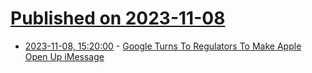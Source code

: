 # [Published on 2023-11-08](index.md)

* [2023-11-08, 15:20:00](https://tech.slashdot.org/story/23/11/08/1453257/google-turns-to-regulators-to-make-apple-open-up-imessage?utm_source=rss1.0mainlinkanon&utm_medium=feed) - [Google Turns To Regulators To Make Apple Open Up iMessage](https://tech.slashdot.org/story/23/11/08/1453257/google-turns-to-regulators-to-make-apple-open-up-imessage?utm_source=rss1.0mainlinkanon&utm_medium=feed)
